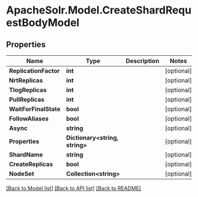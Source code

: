 # ApacheSolr.Model.CreateShardRequestBodyModel

## Properties

Name | Type | Description | Notes
------------ | ------------- | ------------- | -------------
**ReplicationFactor** | **int** |  | [optional] 
**NrtReplicas** | **int** |  | [optional] 
**TlogReplicas** | **int** |  | [optional] 
**PullReplicas** | **int** |  | [optional] 
**WaitForFinalState** | **bool** |  | [optional] 
**FollowAliases** | **bool** |  | [optional] 
**Async** | **string** |  | [optional] 
**Properties** | **Dictionary&lt;string, string&gt;** |  | [optional] 
**ShardName** | **string** |  | [optional] 
**CreateReplicas** | **bool** |  | [optional] 
**NodeSet** | **Collection&lt;string&gt;** |  | [optional] 

[[Back to Model list]](../README.md#documentation-for-models) [[Back to API list]](../README.md#documentation-for-api-endpoints) [[Back to README]](../README.md)


